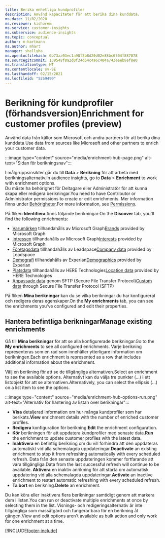 ```yaml
---
title: Berika enhetliga kundprofiler
description: Använd kapaciteter för att berika dina kunddata.
ms.date: 11/02/2020
ms.reviewer: kishorem
ms.service: customer-insights
ms.subservice: audience-insights
ms.topic: conceptual
author: m-hartmann
ms.author: mhart
manager: shellyha
ms.openlocfilehash: 6b73aa93ec1a98f2b8d20d02e88bc6304f887078
ms.sourcegitcommit: 139548f8a2d0f24d54c4a6c404a743eeeb8ef8e0
ms.translationtype: HT
ms.contentlocale: sv-SE
ms.lasthandoff: 02/15/2021
ms.locfileid: "5269490"
---
```

# <a name="enrichment-for-customer-profiles-preview"></a><span data-ttu-id="b4dcc-103">Berikning för kundprofiler (förhandsversion)</span><span class="sxs-lookup"><span data-stu-id="b4dcc-103">Enrichment for customer profiles (preview)</span></span>

<span data-ttu-id="b4dcc-104">Använd data från källor som Microsoft och andra partners för att berika dina kunddata.</span><span class="sxs-lookup"><span data-stu-id="b4dcc-104">Use data from sources like Microsoft and other partners to enrich your customer data.</span></span>

:::image type="content" source="media/enrichment-hub-page.png" alt-text="Sidan för berikningsnav":::

<span data-ttu-id="b4dcc-106">I målgruppsinsikter går du till **Data** > **Berikning** för att arbeta med berikningsalternativ.</span><span class="sxs-lookup"><span data-stu-id="b4dcc-106">In audience insights, go to **Data** > **Enrichment** to work with enrichment options.</span></span>    
<span data-ttu-id="b4dcc-107">Du måste ha behörighet för Deltagare eller Administratör för att kunna skapa eller redigera berikningar.</span><span class="sxs-lookup"><span data-stu-id="b4dcc-107">You need to have Contributor or Administrator permissions to create or edit enrichments.</span></span> <span data-ttu-id="b4dcc-108">Mer information finns under [Behörigheter](permissions.md).</span><span class="sxs-lookup"><span data-stu-id="b4dcc-108">For more information, see [Permissions](permissions.md).</span></span>

<span data-ttu-id="b4dcc-109">På fliken **Identifiera** finns följande berikningar:</span><span class="sxs-lookup"><span data-stu-id="b4dcc-109">On the **Discover** tab, you'll find the following enrichments:</span></span>

- <span data-ttu-id="b4dcc-110">[Varumärken](enrichment-microsoft-graph.md) tillhandahålls av Microsoft Graph</span><span class="sxs-lookup"><span data-stu-id="b4dcc-110">[Brands](enrichment-microsoft-graph.md) provided by Microsoft Graph</span></span>
- <span data-ttu-id="b4dcc-111">[Intressen](enrichment-microsoft-graph.md) tillhandahålls av Microsoft Graph</span><span class="sxs-lookup"><span data-stu-id="b4dcc-111">[Interests](enrichment-microsoft-graph.md) provided by Microsoft Graph</span></span>
- <span data-ttu-id="b4dcc-112">[Företagsdata](enrichment-leadspace.md) tillhandahålls av Leadspace</span><span class="sxs-lookup"><span data-stu-id="b4dcc-112">[Company data](enrichment-leadspace.md) provided by Leadspace</span></span>
- <span data-ttu-id="b4dcc-113">[Demografi](enrichment-experian.md) tillhandahålls av Experian</span><span class="sxs-lookup"><span data-stu-id="b4dcc-113">[Demographics](enrichment-experian.md) provided by Experian</span></span>
- <span data-ttu-id="b4dcc-114">[Platsdata](enrichment-here.md) tillhandahålls av HERE Technologies</span><span class="sxs-lookup"><span data-stu-id="b4dcc-114">[Location data](enrichment-here.md) provided by HERE Technologies</span></span>
- <span data-ttu-id="b4dcc-115">[Anpassade data](enrichment-SFTP-custom-import.md) genom SFTP (Secure File Transfer Protocol)</span><span class="sxs-lookup"><span data-stu-id="b4dcc-115">[Custom data](enrichment-SFTP-custom-import.md) through Secure File Transfer Protocol (SFTP)</span></span>

<span data-ttu-id="b4dcc-116">På fliken **Mina berikningar** kan du se vilka berikningar du har konfigurerat och redigera deras egenskaper.</span><span class="sxs-lookup"><span data-stu-id="b4dcc-116">On the **My enrichments** tab, you can see the enrichments you've configured and edit their properties.</span></span>

## <a name="manage-existing-enrichments"></a><span data-ttu-id="b4dcc-117">Hantera befintliga berikningar</span><span class="sxs-lookup"><span data-stu-id="b4dcc-117">Manage existing enrichments</span></span>

<span data-ttu-id="b4dcc-118">Gå till **Mina berikningar** för att se alla konfigurerade berikningar.</span><span class="sxs-lookup"><span data-stu-id="b4dcc-118">Go to the **My enrichments** to see all configured enrichments.</span></span> <span data-ttu-id="b4dcc-119">Varje berikning representeras som en rad som innehåller ytterligare information om berikningen.</span><span class="sxs-lookup"><span data-stu-id="b4dcc-119">Each enrichment is represented as a row that includes additional information about the enrichment.</span></span>

<span data-ttu-id="b4dcc-120">Välj en berikning för att se de tillgängliga alternativen.</span><span class="sxs-lookup"><span data-stu-id="b4dcc-120">Select an enrichment to see the available options.</span></span> <span data-ttu-id="b4dcc-121">Alternativt kan du välja tre punkter (...) i ett listobjekt för att se alternativen.</span><span class="sxs-lookup"><span data-stu-id="b4dcc-121">Alternatively, you can select the ellipsis (...) on a list item to see the options.</span></span>

:::image type="content" source="media/enrichment-hub-options-run.png" alt-text="Alternativ för hantering av listan över berikningar":::

- <span data-ttu-id="b4dcc-123">**Visa** detaljerad information om hur många kundprofiler som har berikats.</span><span class="sxs-lookup"><span data-stu-id="b4dcc-123">**View** enrichment details with the number of enriched customer profiles.</span></span>
- <span data-ttu-id="b4dcc-124">**Redigera** konfiguration för berikning.</span><span class="sxs-lookup"><span data-stu-id="b4dcc-124">**Edit** the enrichment configuration.</span></span>
- <span data-ttu-id="b4dcc-125">**Kör** berikningen för att uppdatera kundprofiler med senaste data.</span><span class="sxs-lookup"><span data-stu-id="b4dcc-125">**Run** the enrichment to update customer profiles with the latest data.</span></span>
- <span data-ttu-id="b4dcc-126">**Inaktivera** en befintlig berikning om du vill förhindra att den uppdateras automatiskt vid alla schemalagda uppdateringar.</span><span class="sxs-lookup"><span data-stu-id="b4dcc-126">**Deactivate** an existing enrichment to stop it from refreshing automatically with every scheduled refresh.</span></span> <span data-ttu-id="b4dcc-127">Data från den senaste uppdateringen kommer fortfarande att vara tillgängliga.</span><span class="sxs-lookup"><span data-stu-id="b4dcc-127">Data from the last successful refresh will continue to be available.</span></span> <span data-ttu-id="b4dcc-128">**Aktivera** en inaktiv anrikning för att starta om automatisk uppdatering vid alla schemalagda uppdateringar.</span><span class="sxs-lookup"><span data-stu-id="b4dcc-128">**Activate** an inactive enrichment to restart automatic refreshing with every scheduled refresh.</span></span>
- <span data-ttu-id="b4dcc-129">**Ta bort** en berikning.</span><span class="sxs-lookup"><span data-stu-id="b4dcc-129">**Delete** an enrichment.</span></span>

<span data-ttu-id="b4dcc-130">Du kan köra eller inaktivera flera berikningar samtidigt genom att markera dem i listan.</span><span class="sxs-lookup"><span data-stu-id="b4dcc-130">You can run or deactivate multiple enrichments at once by selecting them in the list.</span></span> <span data-ttu-id="b4dcc-131">Visnings- och redigeringsalternativ är inte tillgängliga som massåtgärd och fungerar bara för en berikning åt gången.</span><span class="sxs-lookup"><span data-stu-id="b4dcc-131">View and edit options aren't available as bulk action and only work for one enrichment at a time.</span></span>


[!INCLUDE[footer-include](../includes/footer-banner.md)]